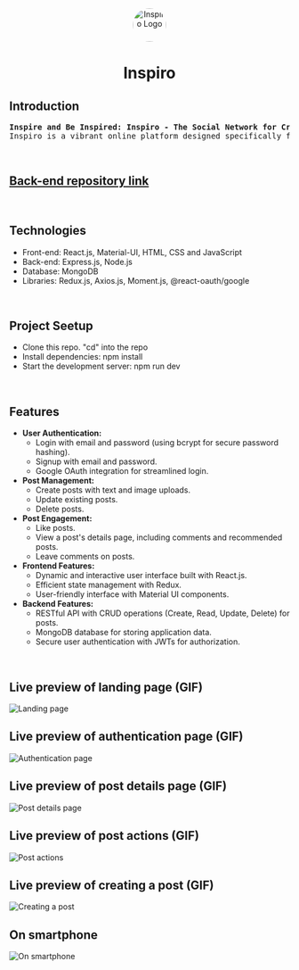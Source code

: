 <div align="center" ><img src='https://i.ibb.co/GFnY9B3/Inspiro-only-logo.jpg' alt="Inspiro Logo" style="border-radius:50%" height="60">
<h1>Inspiro</h1>
</div>
<h2>Introduction</h2>
<pre><b>Inspire and Be Inspired: Inspiro - The Social Network for Creative Growth</b>
Inspiro is a vibrant online platform designed specifically for creative professionals. Whether you're a seasoned artist or just starting out, Inspiro offers a space to exhibit your work, receive constructive feedback, find collaborators, and access resources to hone your craft.</pre>
<br>
<h2><a href="https://github.com/Sarthak-Shende/Inspiro-Server">Back-end repository link</a></h2>
<br>
<h2>Technologies</h2>
<ul>
<li> Front-end: React.js, Material-UI, HTML, CSS and JavaScript </li>
<li> Back-end: Express.js, Node.js</li>
<li> Database: MongoDB</li>
<li> Libraries: Redux.js, Axios.js, Moment.js, @react-oauth/google</li>
</ul>
<br>
<h2>Project Seetup</h2>
<ul>
<li>Clone this repo. "cd" into the repo</li>
<li>Install dependencies: npm install</li>
<li>Start the development server: npm run dev</li>
</ul>
<br>
<h2>Features</h2>
<ul>
    <li><b>User Authentication:</b>
        <ul>
            <li>Login with email and password (using bcrypt for secure password hashing).</li>
            <li>Signup with email and password.</li>
            <li>Google OAuth integration for streamlined login.</li>
        </ul>
    </li>
    <li><b>Post Management:</b>
        <ul>
            <li>Create posts with text and image uploads.</li>
            <li>Update existing posts.</li>
            <li>Delete posts.</li>
        </ul>
    </li>
    <li><b>Post Engagement:</b>
        <ul>
            <li>Like posts.</li>
            <li>View a post's details page, including comments and recommended posts.</li>
            <li>Leave comments on posts.</li>
        </ul>
    </li>
    <li><b>Frontend Features:</b>
        <ul>
            <li>Dynamic and interactive user interface built with React.js.</li>
            <li>Efficient state management with Redux.</li>
            <li>User-friendly interface with Material UI components.</li>
        </ul>
    </li>
    <li><b>Backend Features:</b>
        <ul>
            <li>RESTful API with CRUD operations (Create, Read, Update, Delete) for posts.</li>
            <li>MongoDB database for storing application data.</li>
            <li>Secure user authentication with JWTs for authorization.</li>
        </ul>
    </li>
</ul>
<br>
<h2>Live preview of landing page (GIF)</h2>
<img src="/assets/LandingPage.gif" alt="Landing page">
<br>
<h2>Live preview of authentication page (GIF)</h2>
<img src="/assets/Auth.gif" alt="Authentication page">
<br>
<h2>Live preview of post details page (GIF)</h2>
<img src="/assets/ProductDetails.gif"  alt="Post details page">
<br>
<h2>Live preview of post actions (GIF)</h2>
<img src="/assets/PostActions.gif" alt= "Post actions">
<br>
<h2>Live preview of creating a post (GIF)</h2>
<img src="/assets/Createpost.gif"  alt="Creating a post">
<br>
<h2>On smartphone</h2>
<img src="https://i.ibb.co/xYygJ1j/Screenshot-from-2024-04-14-17-36-55.png"  alt="On smartphone">
